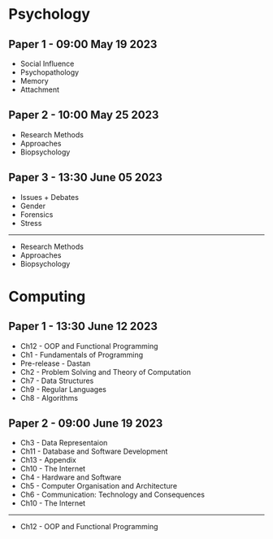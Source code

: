 
# Psychology

## Paper 1 - 09:00 May 19 2023

- Social Influence
- Psychopathology
- Memory
- Attachment

## Paper 2 - 10:00 May 25 2023

- Research Methods
- Approaches
- Biopsychology

## Paper 3 - 13:30 June 05 2023

- Issues + Debates
- Gender
- Forensics
- Stress

---

- Research Methods
- Approaches
- Biopsychology


# Computing

## Paper 1 - 13:30 June 12 2023
- Ch12 - OOP and Functional Programming
- Ch1 - Fundamentals of Programming
- Pre-release - Dastan
- Ch2 - Problem Solving and Theory of Computation
- Ch7 - Data Structures
- Ch9 - Regular Languages
- Ch8 - Algorithms

## Paper 2 - 09:00 June 19 2023

- Ch3 - Data Representaion
- Ch11 - Database and Software Development
- Ch13 - Appendix
- Ch10 - The Internet
- Ch4 - Hardware and Software
- Ch5 - Computer Organisation and Architecture
- Ch6 - Communication: Technology and Consequences
- Ch10 - The Internet

---

- Ch12 - OOP and Functional Programming
